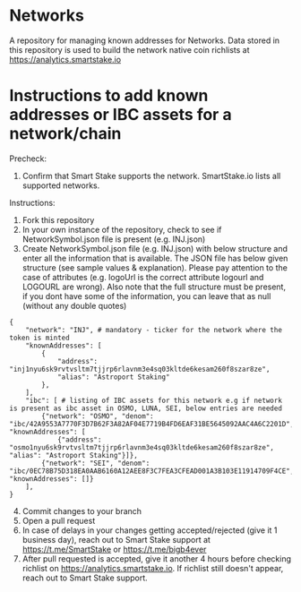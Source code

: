 # Networks
A repository for managing known addresses for Networks. Data stored in this repository is used to build the network native coin richlists at https://analytics.smartstake.io

# Instructions to add known addresses or IBC assets for a network/chain

Precheck:
 1. Confirm that Smart Stake supports the network. SmartStake.io lists all supported networks.

Instructions:
 1. Fork this repository
 2. In your own instance of the repository, check to see if NetworkSymbol.json file is present (e.g. INJ.json)
 3. Create NetworkSymbol.json file (e.g. INJ.json) with below structure and enter all the information that is available. The JSON file has below given structure (see sample values & explanation). Please pay attention to the case of attributes (e.g. logoUrl is the correct attribute logourl and LOGOURL are wrong). Also note that the full structure must be present, if you dont have some of the information, you can leave that as null (without any double quotes)
 
```   
{
    "network": "INJ", # mandatory - ticker for the network where the token is minted
    "knownAddresses": [
        {
            "address": "inj1nyu6sk9rvtvsltm7tjjrp6rlavnm3e4sq03kltde6kesam260f8szar8ze",
            "alias": "Astroport Staking"
        },
    ],
    "ibc": [ # listing of IBC assets for this network e.g if network is present as ibc asset in OSMO, LUNA, SEI, below entries are needed
        {"network": "OSMO", "denom": "ibc/42A9553A7770F3D7B62F3A82AF04E7719B4FD6EAF31BE5645092AAC4A6C2201D", "knownAddresses": [
            {"address": "osmo1nyu6sk9rvtvsltm7tjjrp6rlavnm3e4sq03kltde6kesam260f8szar8ze", "alias": "Astroport Staking"}]},
        {"network": "SEI", "denom": "ibc/0EC78B75D318EA0AAB6160A12AEE8F3C7FEA3CFEAD001A3B103E11914709F4CE", "knownAddresses": []}
    ],
}
```
 4. Commit changes to your branch
 5. Open a pull request
 6. In case of delays in your changes getting accepted/rejected (give it 1 business day), reach out to Smart Stake support at https://t.me/SmartStake or https://t.me/bigb4ever
 7. After pull requested is accepted, give it another 4 hours before checking richlist on https://analytics.smartstake.io. If richlist still doesn't appear, reach out to Smart Stake support.
